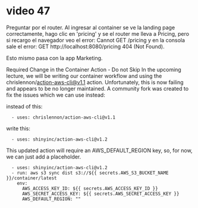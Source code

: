 # video 47
Preguntar por el router. Al ingresar al container se ve la landing page correctamente, hago clic en 'pricing' y se el router me lleva a Pricing, pero si recargo el navegador veo el error: Cannot GET /pricing y en la consola sale el error: GET http://localhost:8080/pricing 404 (Not Found).

Esto mismo pasa con la app Marketing.


Required Change in the Container Action - Do not Skip
In the upcoming lecture, we will be writing our container workflow and using the chrislennon/action-aws-cli@v1.1 action. Unfortunately, this is now failing and appears to be no longer maintained. A community fork was created to fix the issues which we can use instead:

instead of this:

      - uses: chrislennon/action-aws-cli@v1.1

write this:

      - uses: shinyinc/action-aws-cli@v1.2

This updated action will require an AWS_DEFAULT_REGION key, so, for now, we can just add a placeholder.

      - uses: shinyinc/action-aws-cli@v1.2
      - run: aws s3 sync dist s3://${{ secrets.AWS_S3_BUCKET_NAME }}/container/latest
        env:
          AWS_ACCESS_KEY_ID: ${{ secrets.AWS_ACCESS_KEY_ID }}
          AWS_SECRET_ACCESS_KEY: ${{ secrets.AWS_SECRET_ACCESS_KEY }}
          AWS_DEFAULT_REGION: ""